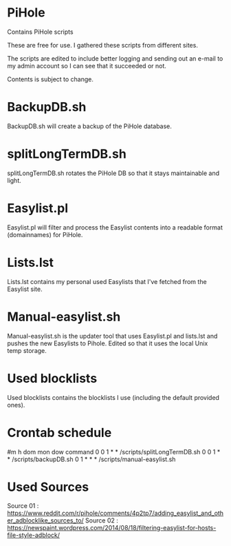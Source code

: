 # PiHole
Contains PiHole scripts

These are free for use. I gathered these scripts from different sites.

The scripts are edited to include better logging and sending out an e-mail to my admin account so I can see that it succeeded or not.

Contents is subject to change.

# BackupDB.sh
BackupDB.sh will create a backup of the PiHole database.

# splitLongTermDB.sh
splitLongTermDB.sh rotates the PiHole DB so that it stays maintainable and light.

# Easylist.pl
Easylist.pl will filter and process the Easylist contents into a readable format (domainnames) for PiHole.

# Lists.lst
Lists.lst contains my personal used Easylists that I've fetched from the Easylist site.

# Manual-easylist.sh
Manual-easylist.sh is the updater tool that uses Easylist.pl and lists.lst and pushes the new Easylists to Pihole.
Edited so that it uses the local Unix temp storage.

# Used blocklists
Used blocklists contains the blocklists I use (including the default provided ones).

# Crontab schedule
#m      h       dom     mon     dow     command
0       0       1       *       *       /scripts/splitLongTermDB.sh
0       0       1       *       *       /scripts/backupDB.sh
0       1       *       *       *       /scripts/manual-easylist.sh

# Used Sources
Source 01 : https://www.reddit.com/r/pihole/comments/4p2tp7/adding_easylist_and_other_adblocklike_sources_to/
Source 02 : https://newspaint.wordpress.com/2014/08/18/filtering-easylist-for-hosts-file-style-adblock/
